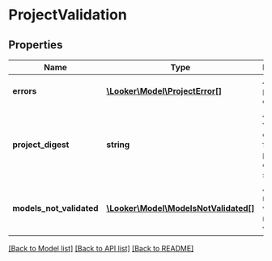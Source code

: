 # ProjectValidation

## Properties
Name | Type | Description | Notes
------------ | ------------- | ------------- | -------------
**errors** | [**\Looker\Model\ProjectError[]**](ProjectError.md) | A list of project errors | [optional] 
**project_digest** | **string** | A hash value computed from the project&#39;s current state | [optional] 
**models_not_validated** | [**\Looker\Model\ModelsNotValidated[]**](ModelsNotValidated.md) | A list of models which were not fully validated | [optional] 

[[Back to Model list]](../README.md#documentation-for-models) [[Back to API list]](../README.md#documentation-for-api-endpoints) [[Back to README]](../README.md)



